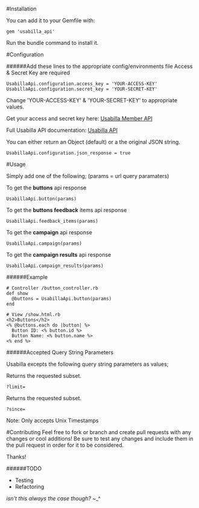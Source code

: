 #Installation

You can add it to your Gemfile with:
```
gem 'usabilla_api'
```
Run the bundle command to install it.

#Configuration

######Add these lines to the appropriate config/environments file
Access & Secret Key are required
```
UsabillaApi.configuration.access_key = 'YOUR-ACCESS-KEY'
UsabillaApi.configuration.secret_key = 'YOUR-SECRET-KEY'
```
Change 'YOUR-ACCESS-KEY' & 'YOUR-SECRET-KEY' to appropriate values.

Get your access and secret key here: [Usabilla Member API](https://usabilla.com/member/api)

Full Usabilla API documentation: [Usabilla API](https://usabilla.com/api)

You can either return an Object (default) or a the original JSON string.
```
UsabillaApi.configuration.json_response = true
```

#Usage

Simply add one of the following;
(params = url query paramaters)

To get the **buttons** api response
```
UsabillaApi.button(params)
```
To get the **buttons feedback** items api response
```
UsabillaApi.feedback_items(params)
```
To get the **campaign** api response
```
UsabillaApi.campaign(params)
```
To get the **campaign results** api response
```
UsabillaApi.campaign_results(params)
```

######Example
```
# Controller /button_controller.rb
def show
  @buttons = UsabillaApi.button(params)
end
```
```
# View /show.html.rb
<h2>Buttons</h2>
<% @buttons.each do |button| %>
  Button ID: <% button.id %>
  Button Name: <% button.name %>
<% end %>
```

######Accepted Query String Parameters

Usabilla excepts the following query string parameters as values;

Returns the requested subset.
```
?limit=
```
Returns the requested subset.
```
?since= 
```
Note: Only accepts Unix Timestamps

#Contributing
Feel free to fork or branch and create pull requests with any changes or cool additions!
Be sure to test any changes and include them in the pull request in order for it to be considered.

Thanks!


######TODO
* Testing
* Refactoring

*isn't this always the case though?* ~_^
